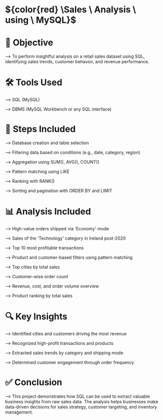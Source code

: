 # ${color{red} \Sales \ Analysis \ using \ MySQL\}$


# 📌 Objective

  --> To perform insightful analysis on a retail sales dataset using SQL, identifying sales trends, customer behavior, and revenue performance. 

# 🛠️ Tools Used

  --> SQL (MySQL)

  --> DBMS (MySQL Workbench or any SQL interface) 

#  🔄 Steps Included

  --> Database creation and table selection 

  --> Filtering data based on conditions (e.g., date, category, region)

  --> Aggregation using SUM(), AVG(), COUNT()

  --> Pattern matching using LIKE

  --> Ranking with RANK()

  --> Sorting and pagination with ORDER BY and LIMIT

# 📊 Analysis Included

  --> High-value orders shipped via 'Economy' mode

  --> Sales of the 'Technology' category in Ireland post-2020

  --> Top 10 most profitable transactions

  --> Product and customer-based filters using pattern matching

  --> Top cities by total sales

  -->  Customer-wise order count

  --> Revenue, cost, and order volume overview

  --> Product ranking by total sales

# 🔍 Key Insights

 --> Identified cities and customers driving the most revenue

 --> Recognized high-profit transactions and products

 --> Extracted sales trends by category and shipping mode

 --> Determined customer engagement through order frequency

#  ✅ Conclusion

 --> This project demonstrates how SQL can be used to extract valuable business insights from raw sales data. The analysis helps businesses make data-driven decisions for sales strategy, customer targeting, and 
     inventory management.

